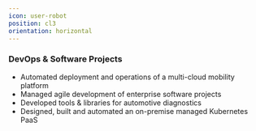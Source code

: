 ```yaml
---
icon: user-robot
position: cl3
orientation: horizontal
---
```


### DevOps & Software Projects

- Automated deployment and operations of a multi-cloud mobility platform
- Managed agile development of enterprise software projects
- Developed tools & libraries for automotive diagnostics
- Designed, built and automated an on-premise managed Kubernetes PaaS

